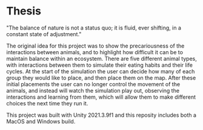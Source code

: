 # Thesis

"The balance of nature is not a status quo; it is fluid, ever shifting, in a constant state of adjustment."

The original idea for this project was to show the precariousness of the interactions between animals, and to highlight how difficult it can be to maintain balance within an ecosystem. There are five different animal types, with interactions between them to simulate their eating habits and their life cycles. At the start of the simulation the user can decide how many of each group they would like to place, and then place them on the map. After these initial placements the user can no longer control the movement of the animals, and instead will watch the simulation play out, observing the interactions and learning from them, which will allow them to make different choices the next time they run it.

This project was built with Unity 2021.3.9f1 and this reposity includes both a MacOS and Windows build.
